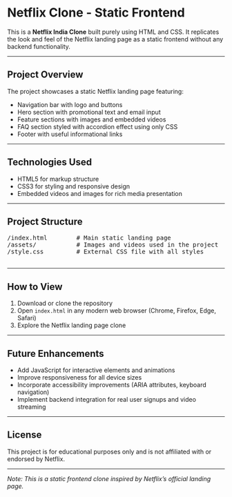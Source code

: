 <!DOCTYPE html>
<html lang="en">
<head>
<meta charset="UTF-8" />
<meta name="viewport" content="width=device-width, initial-scale=1" />
<title>Netflix Clone - README</title>

</head>
<body>
  <h1>Netflix Clone - Static Frontend</h1>
  <p>This is a <strong>Netflix India Clone</strong> built purely using HTML and CSS. It replicates the look and feel of the Netflix landing page as a static frontend without any backend functionality.</p>
  
  <hr />
  
  <h2>Project Overview</h2>
  <p>The project showcases a static Netflix landing page featuring:</p>
  <ul>
    <li>Navigation bar with logo and buttons</li>
    <li>Hero section with promotional text and email input</li>
    <li>Feature sections with images and embedded videos</li>
    <li>FAQ section styled with accordion effect using only CSS</li>
    <li>Footer with useful informational links</li>
  </ul>
  
  <hr />
  
  <h2>Technologies Used</h2>
  <ul>
    <li>HTML5 for markup structure</li>
    <li>CSS3 for styling and responsive design</li>
    <li>Embedded videos and images for rich media presentation</li>
  </ul>
  
  <hr />
  
  <h2>Project Structure</h2>
  <pre>
/index.html        # Main static landing page
/assets/           # Images and videos used in the project
/style.css         # External CSS file with all styles
  </pre>
  
  <hr />
  
  <h2>How to View</h2>
  <ol>
    <li>Download or clone the repository</li>
    <li>Open <code>index.html</code> in any modern web browser (Chrome, Firefox, Edge, Safari)</li>
    <li>Explore the Netflix landing page clone</li>
  </ol>
  
  <hr />
  
  <h2>Future Enhancements</h2>
  <ul>
    <li>Add JavaScript for interactive elements and animations</li>
    <li>Improve responsiveness for all device sizes</li>
    <li>Incorporate accessibility improvements (ARIA attributes, keyboard navigation)</li>
    <li>Implement backend integration for real user signups and video streaming</li>
  </ul>
  
  <hr />
  
  <h2>License</h2>
  <p>This project is for educational purposes only and is not affiliated with or endorsed by Netflix.</p>
  
  <hr />
  
  <p><em>Note: This is a static frontend clone inspired by Netflix’s official landing page.</em></p>
</body>
</html>
